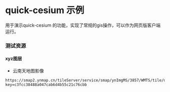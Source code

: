 # quick-cesium 示例

用于演示quick-cesium 的功能，实现了常规的gis操作，可以作为网页版客户端运行。

### 测试资源

#### xyz图层

- 云南天地图影像

```
https://smap2.ynmap.cn/tileServer/service/smap/ynImgMS/3857/WMTS/tile/default/{z}/{y}/{x}?key=c3fcc38488a047cab6d4b55c21c76cbb
```
